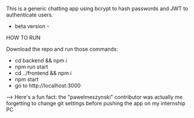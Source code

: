 This is a generic chatting app using bcrypt to hash passwords and JWT to authenticate users.

- beta version -

HOW TO RUN

Download the repo and run those commands:

- cd backend && npm i
- npm run start
- cd ../frontend && npm i
- npm start
- go to http://localhost:3000

--> Here's a fun fact: the "pawelmeszynski" contributor was actually me forgetting to change git settings before pushing the app on my internship PC
